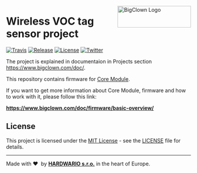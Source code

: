 <a href="https://www.bigclown.com/"><img src="https://bigclown.sirv.com/logo.png" width="200" height="59" alt="BigClown Logo" align="right"></a>

# Wireless VOC tag sensor project


[![Travis](https://img.shields.io/travis/bigclownlabs/bcf-skeleton/master.svg)](https://travis-ci.org/bigclownlabs/bcf-wireless-voc-sensor)
[![Release](https://img.shields.io/github/release/bigclownlabs/bcf-skeleton.svg)](https://github.com/bigclownlabs/bcf-wireless-voc-sensor/releases)
[![License](https://img.shields.io/github/license/bigclownlabs/bcf-skeleton.svg)](https://github.com/bigclownlabs/bcf-wireless-voc-sensor/blob/master/LICENSE)
[![Twitter](https://img.shields.io/twitter/follow/BigClownLabs.svg?style=social&label=Follow)](https://twitter.com/BigClownLabs)


The project is explained in documentaion in Projects section https://www.bigclown.com/doc/.

This repository contains firmware for [Core Module](https://shop.bigclown.com/core-module).

If you want to get more information about Core Module, firmware and how to work with it, please follow this link:

**https://www.bigclown.com/doc/firmware/basic-overview/**



## License

This project is licensed under the [MIT License](https://opensource.org/licenses/MIT/) - see the [LICENSE](LICENSE) file for details.

---

Made with &#x2764;&nbsp; by [**HARDWARIO s.r.o.**](https://www.hardwario.com/) in the heart of Europe.
